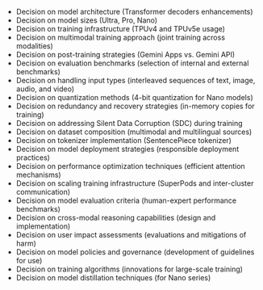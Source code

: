 - Decision on model architecture (Transformer decoders enhancements)
- Decision on model sizes (Ultra, Pro, Nano)
- Decision on training infrastructure (TPUv4 and TPUv5e usage)
- Decision on multimodal training approach (joint training across modalities)
- Decision on post-training strategies (Gemini Apps vs. Gemini API)
- Decision on evaluation benchmarks (selection of internal and external benchmarks)
- Decision on handling input types (interleaved sequences of text, image, audio, and video)
- Decision on quantization methods (4-bit quantization for Nano models)
- Decision on redundancy and recovery strategies (in-memory copies for training)
- Decision on addressing Silent Data Corruption (SDC) during training
- Decision on dataset composition (multimodal and multilingual sources)
- Decision on tokenizer implementation (SentencePiece tokenizer)
- Decision on model deployment strategies (responsible deployment practices)
- Decision on performance optimization techniques (efficient attention mechanisms)
- Decision on scaling training infrastructure (SuperPods and inter-cluster communication)
- Decision on model evaluation criteria (human-expert performance benchmarks)
- Decision on cross-modal reasoning capabilities (design and implementation)
- Decision on user impact assessments (evaluations and mitigations of harm)
- Decision on model policies and governance (development of guidelines for use)
- Decision on training algorithms (innovations for large-scale training)
- Decision on model distillation techniques (for Nano series)